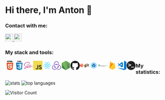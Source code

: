 <h1 align="left">Hi there, I'm Anton 👋</h1>

### Contact with me:

<a href="mailto:antonzavalniuk@gmail.com" target="_blank">
  <img src="https://raw.githubusercontent.com/peterthehan/peterthehan/master/assets/gmail.svg" height="24" width="24">
</a>
<a href="https://www.linkedin.com/in/anton-zavalniuk-969328202" target="_blank">
  <img src="https://raw.githubusercontent.com/peterthehan/peterthehan/master/assets/linkedin.svg" height="24" width="24">
</a>
<a href="https://www.facebook.com/anton.zavalniuk" target="_blank">
  <imgsrc="https://raw.githubusercontent.com/peterthehan/peterthehan/master/assets/facebook.svg" height="24" width="24">
</a>

### My stack and tools:

<img align="left" alt="HTML5" width="30px" src="https://raw.githubusercontent.com/github/explore/80688e429a7d4ef2fca1e82350fe8e3517d3494d/topics/html/html.png" />
<img align="left" alt="CSS3" width="30px" src="https://raw.githubusercontent.com/github/explore/80688e429a7d4ef2fca1e82350fe8e3517d3494d/topics/css/css.png" />
<img align="left" alt="Sass" width="30px" src="https://raw.githubusercontent.com/github/explore/80688e429a7d4ef2fca1e82350fe8e3517d3494d/topics/sass/sass.png" />
<img align="left" alt="JavaScript" width="30px" src="https://raw.githubusercontent.com/github/explore/80688e429a7d4ef2fca1e82350fe8e3517d3494d/topics/javascript/javascript.png" />
<img align="left" alt="React" width="30px" src="https://raw.githubusercontent.com/github/explore/80688e429a7d4ef2fca1e82350fe8e3517d3494d/topics/react/react.png" />
<img align="left" alt="Redux" width="30px" src="https://raw.githubusercontent.com/github/explore/80688e429a7d4ef2fca1e82350fe8e3517d3494d/topics/redux/redux.png" /> 
<img align="left" alt="Node.js" width="30px" src="https://raw.githubusercontent.com/github/explore/80688e429a7d4ef2fca1e82350fe8e3517d3494d/topics/nodejs/nodejs.png" />
<img align="left" alt="GitHub" width="30px" src="https://raw.githubusercontent.com/github/explore/78df643247d429f6cc873026c0622819ad797942/topics/github/github.png" />
<img align="left" alt="Git" width="30px" src="https://raw.githubusercontent.com/github/explore/80688e429a7d4ef2fca1e82350fe8e3517d3494d/topics/git/git.png" />
<img align="left" alt="Webpack" width="30px" src="https://raw.githubusercontent.com/github/explore/80688e429a7d4ef2fca1e82350fe8e3517d3494d/topics/webpack/webpack.png" />
<img align="left" alt="MongoDB" width="30px" src="https://raw.githubusercontent.com/github/explore/80688e429a7d4ef2fca1e82350fe8e3517d3494d/topics/mongodb/mongodb.png" />
<img align="left" alt="Firebase" width="30px" src="https://raw.githubusercontent.com/github/explore/80688e429a7d4ef2fca1e82350fe8e3517d3494d/topics/firebase/firebase.png" />
<img align="left" alt="Visual Studio Code" width="30px" src="https://raw.githubusercontent.com/github/explore/80688e429a7d4ef2fca1e82350fe8e3517d3494d/topics/visual-studio-code/visual-studio-code.png" />
<img align="left" alt="Terminal" width="30px" src="https://raw.githubusercontent.com/github/explore/80688e429a7d4ef2fca1e82350fe8e3517d3494d/topics/terminal/terminal.png" />

### My statistics:

<img src="https://github-readme-stats.vercel.app/api?username=capricornus44&show_icons=true" alt="stats" />
<img src="https://github-readme-stats.vercel.app/api/top-langs/?username=capricornus44&layout=compact" alt="top languages" />
<!--  <img src="https://github-readme-stats.vercel.app/api?username=capricornus44&show_icons=true&title_color=ffffff&icon_color=bb2acf&text_colot=daf7dc&bg_color=151515" alt="capricornus44"> -->

<p align="left"> 
  <img src="https://profile-counter.glitch.me/capricornus44/count.svg" alt="Visitor Count" />
</p>




